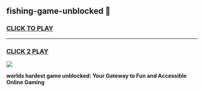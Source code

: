 
## fishing-game-unblocked 👋
<h3>
<a href="https://premium.freeplayer.one?title=fishing-game-unblocked&ref=14F">CLICK TO PLAY</a></h3>
<hr>

<h3>
<a href="https://premium.freeplayer.one?title=fishing-game-unblocked&ref=14F">CLICK 2 PLAY</a>
  
</h3>

<a href="https://premium.freeplayer.one?title=fishing-game-unblocked&ref=12F/"><img src="https://clearcache.store/games.png"></a>


**worlds hardest game unblocked: Your Gateway to Fun and Accessible Online Gaming**
